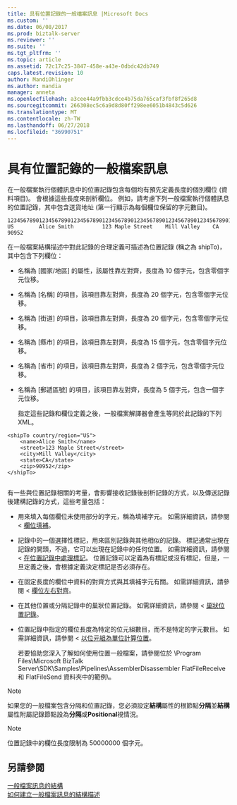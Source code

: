 ```yaml
---
title: 具有位置記錄的一般檔案訊息 |Microsoft Docs
ms.custom: ''
ms.date: 06/08/2017
ms.prod: biztalk-server
ms.reviewer: ''
ms.suite: ''
ms.tgt_pltfrm: ''
ms.topic: article
ms.assetid: 72c17c25-3847-458e-a43e-0dbdc42db749
caps.latest.revision: 10
author: MandiOhlinger
ms.author: mandia
manager: anneta
ms.openlocfilehash: a3cee44a9fbb3cdce4b75da765caf3fbf8f265d8
ms.sourcegitcommit: 266308ec5c6a9d8d80ff298ee6051b4843c5d626
ms.translationtype: MT
ms.contentlocale: zh-TW
ms.lasthandoff: 06/27/2018
ms.locfileid: "36990751"
---
```

# <a name="flat-file-messages-with-positional-records"></a>具有位置記錄的一般檔案訊息
在一般檔案執行個體訊息中的位置記錄包含每個均有預先定義長度的個別欄位 (資料項目)。 會根據這些長度來剖析欄位。 例如，請考慮下列一般檔案執行個體訊息的位置記錄，其中包含送貨地址 (第一行顯示為每個欄位保留的字元數目)。  
  
```  
123456789012345678901234567890123456789012345678901234567890123456789012345  
US        Alice Smith         123 Maple Street    Mill Valley    CA 90952  
```  
  
 在一般檔案結構描述中對此記錄的合理定義可描述為位置記錄 (稱之為 shipTo)，其中包含下列欄位：  
  
- 名稱為 [國家/地區] 的屬性，該屬性靠左對齊，長度為 10 個字元，包含零個字元位移。  
  
- 名稱為 [名稱] 的項目，該項目靠左對齊，長度為 20 個字元，包含零個字元位移。  
  
- 名稱為 [街道] 的項目，該項目靠左對齊，長度為 20 個字元，包含零個字元位移。  
  
- 名稱為 [縣市] 的項目，該項目靠左對齊，長度為 15 個字元，包含零個字元位移。  
  
- 名稱為 [省市] 的項目，該項目靠左對齊，長度為 2 個字元，包含零個字元位移。  
  
- 名稱為 [郵遞區號] 的項目，該項目靠左對齊，長度為 5 個字元，包含一個字元位移。  
  
  指定這些記錄和欄位定義之後，一般檔案解譯器會產生等同於此記錄的下列 XML。  
  
```  
<shipTo country/region="US">  
    <name>Alice Smith</name>  
    <street>123 Maple Street</street>  
    <city>Mill Valley</city>  
    <state>CA</state>  
    <zip>90952</zip>  
</shipTo>  
  
```  
  
 有一些與位置記錄相關的考量，會影響接收記錄後剖析記錄的方式，以及傳送記錄後建構記錄的方式，這些考量包括：  
  
- 用來填入每個欄位未使用部分的字元，稱為填補字元。 如需詳細資訊，請參閱 <<c0> [ 欄位填補](../core/field-padding.md)。  
  
- 記錄中的一個選擇性標記，用來區別記錄與其他相似的記錄。 標記通常出現在記錄的開頭，不過，它可以出現在記錄中的任何位置。 如需詳細資訊，請參閱 <<c0> [ 在位置記錄中處理標記](../core/tag-handling-in-positional-records.md)。 位置記錄可以定義為有標記或沒有標記，但是，一旦定義之後，會根據定義決定標記是否必須存在。  
  
- 在固定長度的欄位中資料的對齊方式與其填補字元有關。 如需詳細資訊，請參閱 <<c0> [ 欄位左右對齊](../core/field-justification.md)。  
  
- 在其他位置或分隔記錄中的巢狀位置記錄。 如需詳細資訊，請參閱 <<c0> [ 巢狀位置記錄](../core/nested-positional-records.md)。  
  
- 位置記錄中指定的欄位長度為特定的位元組數目，而不是特定的字元數目。 如需詳細資訊，請參閱 <<c0> [ 以位元組為單位計算位置](../core/position-counting-in-bytes.md)。  
  
  若要協助您深入了解如何使用位置一般檔案，請參閱位於 \Program Files\Microsoft BizTalk Server\SDK\Samples\Pipelines\AssemblerDisassembler FlatFileReceive 和 FlatFileSend 資料夾中的範例\\。  
  
> [!NOTE]
>  如果您的一般檔案包含分隔和位置記錄，您必須設定**結構**屬性的根節點**分隔**並**結構**屬性附屬記錄節點設為**分隔**或**Positional**視情況。  
  
> [!NOTE]
>  位置記錄中的欄位長度限制為 50000000 個字元。  
  
## <a name="see-also"></a>另請參閱  
 [一般檔案訊息的結構](../core/structure-of-a-flat-file-message.md)   
 [如何建立一般檔案訊息的結構描述](../core/how-to-create-schemas-for-flat-file-messages.md)